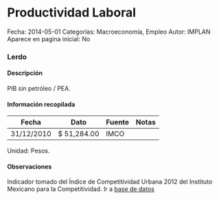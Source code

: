 Productividad Laboral
=====

Fecha: 2014-05-01
Categorías: Macroeconomía, Empleo
Autor: IMPLAN
Aparece en pagina inicial: No

### Lerdo

#### Descripción

PIB sin petróleo / PEA.

<!-- break -->

#### Información recopilada

<table class="table table-hover table-bordered matriz">
  <thead>
    <tr><th>Fecha</th><th>Dato</th><th>Fuente</th><th>Notas</th></tr>
  </thead>
  <tbody>
    <tr><td class="centrado">31/12/2010</td><td class="derecha">$ 51,284.00</td><td>IMCO</td><td></td></tr>
  </tbody>
</table>

Unidad: Pesos.

#### Observaciones

Indicador tomado del Índice de Competitividad Urbana 2012 del Instituto Mexicano para la Competitividad. Ir a [base de datos](http://porciudad.comparadondevives.org/contacto)

